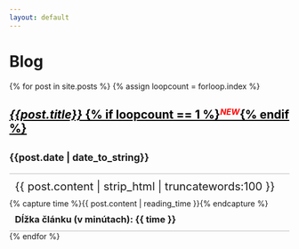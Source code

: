 ```yaml
---
layout: default
---
```

<div class="container-fluid jumbotron">
<div class="container">
	<h1>Blog</h1>
</div>
</div>
{% for post in site.posts %}
{% assign loopcount = forloop.index %}
<div class="container">
	<div class="row">
		<div class="col-md-10"><a style="color: black" href="{{post.url}}"><ins><h2><em>{{post.title}}</em> {% if loopcount == 1 %}<small style="color:red;"><sup><em>NEW</em></sup></small>{% endif %}</h2></ins></a></div>
		<div class="col-md-2"><h2><small>{{post.date | date_to_string}}</small></h2></div>
	</div>
	<div style="height: 2px;background-color: #b7b7b7;border-radius:5px;opacity:0.5"></div>
	<p style="margin: 10px;font-size:20px">
		{{ post.content | strip_html | truncatewords:100 }}
	</p>
	{% capture time %}{{ post.content | reading_time }}{% endcapture %}
	<h3 style="margin: 10px;">Dĺžka článku (v minútach): {{ time }}</h3>
	<div style="height: 2px;background-color: #b7b7b7;border-radius:5px;opacity:0.5"></div>
</div>
{% endfor %}